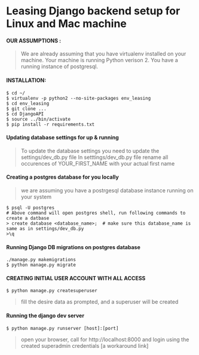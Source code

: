  Leasing Django backend setup for Linux and Mac machine
 =========================================================

#### OUR ASSUMPTIONS : ####
> We are already assuming that you have virtualenv installed on your machine.
> Your machine is running Python verison 2.
> You have a running instance of postgresql.

#### INSTALLATION: ####
```
$ cd ~/
$ virtualenv -p python2 --no-site-packages env_leasing
$ cd env_leasing
$ git clone ...
$ cd DjangoAPI
$ source ../bin/activate
$ pip install -r requirements.txt
```
#### Updating database settings for up & running ####
> To update the database settings you need to update the settings/dev_db.py  file
> In setttings/dev_db.py file rename all occurences of  YOUR_FIRST_NAME  with your actual first name

#### Creating a postgres database for you locally  ####
> we are assuming you have a postrgesql database  instance running on your system
```
$ psql -U postgres
# Above command will open postgres shell, run following commands to create a datbase
> create database <database_name>;  # make sure this database_name is same as in settings/dev_db.py
>\q
```
#### Running Django DB migrations on postgres database ####
```
./manage.py makemigrations
$ python manage.py migrate
```
#### CREATING INITIAL USER ACCOUNT WITH ALL ACCESS ####
```
$ python manage.py createsuperuser
```
>  fill the desire data as prompted, and a superuser will be created


#### Running the django dev server ####
```
$ python manage.py runserver [host]:[port]
```

> open your browser, call for http://localhost:8000
> and login using the created superadmin credentials
[a workaround link]
